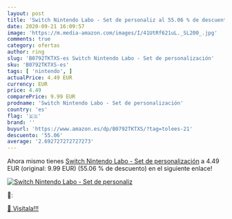 ```yaml
---
layout: post
title: 'Switch Nintendo Labo - Set de personaliz al 55.06 % de descuento'
date: 2020-09-21 16:09:57
image: 'https://m.media-amazon.com/images/I/41UtRf621uL._SL200_.jpg'
comments: true
category: ofertas
author: ring
slug: 'B0792TKTXS-es Switch Nintendo Labo - Set de personalización'
sku: 'B0792TKTXS-es'
tags: [ 'nintendo', ]
actualPrice: 4.49 EUR
currency: EUR
price: 4.49
comparePrice: 9.99 EUR
prodname: 'Switch Nintendo Labo - Set de personalización'
country: 'es'
flag: '🇪🇸'
brand: ''
buyurl: 'https://www.amazon.es/dp/B0792TKTXS/?tag=tolees-21'
descuento: '55.06'
average: '2.692727272727273'
---
```


Ahora mismo tienes [Switch Nintendo Labo - Set de personalización](https://www.amazon.es/dp/B0792TKTXS/?tag=tolees-21) a 4.49 EUR (original: 9.99 EUR) (55.06 %  de descuento) en el siguiente enlace!

[![Switch Nintendo Labo - Set de personaliz](https://m.media-amazon.com/images/I/41UtRf621uL._SL200_.jpg)](https://www.amazon.es/dp/B0792TKTXS/?tag=tolees-21)

🔎:


[🛒 Visítala!!!](https://www.amazon.es/dp/B0792TKTXS/?tag=tolees-21)
